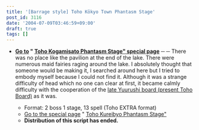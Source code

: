 ```yaml
---
title: '[Barrage style] Toho Kōkyo Town Phantasm Stage'
post_id: 3116
date: '2004-07-09T03:46:59+09:00'
draft: true
tags: []
---
```


*   **[Go to](https://danmaq.com/tag/touhou-eosd-phantasm) " [Toho Kogamisato Phantasm Stage" special page](https://danmaq.com/tag/touhou-eosd-phantasm)** ─ ─ There was no place like the pavilion at the end of the lake. There were numerous maid fairies raging around the lake. I absolutely thought that someone would be making it, I searched around here but I tried to embody myself because I could not find it. Although it was a strange difficulty of head which no one can clear at first, it became calmly difficulty with the cooperation of the [late Yuurushi board (present Toho Board)](http://jbbs.livedoor.jp/computer/6306/) as it was.
    
    *   Format: 2 boss 1 stage, 13 spell (Toho EXTRA format)
    *   [Go to the special page](https://danmaq.com/tag/touhou-eosd-phantasm) " [Toho Kureibyo Phantasm Stage"](https://danmaq.com/tag/touhou-eosd-phantasm)
    *   **Distribution of this script has ended.**
